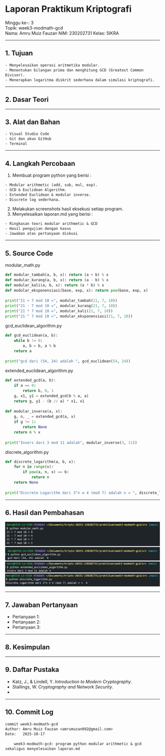 # Laporan Praktikum Kriptografi
Minggu ke-: 3  
Topik: week3-modmath-gcd  
Nama: Amru Muiz Fauzan
NIM: 230202731
Kelas: 5IKRA  

---

## 1. Tujuan
```
- Menyelesaikan operasi aritmetika modular.
- Menentukan bilangan prima dan menghitung GCD (Greatest Common Divisor).
- Menerapkan logaritma diskrit sederhana dalam simulasi kriptografi.
```

---

## 2. Dasar Teori


---

## 3. Alat dan Bahan
```
- Visual Studio Code
- Git dan akun GitHub  
- Terminal
```

---

## 4. Langkah Percobaan
1. Membuat program python yang berisi :
```
- Modular arithmetic (add, sub, mul, exp).
- GCD & Euclidean Algorithm.
- Extended Euclidean & modular inverse.
- Discrete log sederhana.
```
2. Melakukan screenshots hasil eksekusi setiap program.
3. Menyelesaikan laporan.md yang berisi :
```
- Ringkasan teori modular arithmetic & GCD
- Hasil pengujian dengan kasus
- Jawaban atas pertanyaan diskusi
```

---

## 5. Source Code
modular_math.py
```python
def modular_tambah(a, b, x): return (a + b) % x
def modular_kurang(a, b, x): return (a - b) % x
def modular_kali(a, b, x): return (a * b) % x
def modular_eksponensiasi(base, exp, x): return pow(base, exp, x)

print("21 + 7 mod 10 =", modular_tambah(21, 7, 10))
print("21 - 7 mod 10 =", modular_kurang(21, 7, 10))
print("21 * 7 mod 10 =", modular_kali(21, 7, 10))
print("21 ^ 7 mod 10 =", modular_eksponensiasi(21, 7, 10))
```

gcd_euclidean_algorithm.py
```python
def gcd_euclidean(a, b):
    while b != 0:
        a, b = b, a % b 
    return a
    
print("gcd dari (54, 24) adalah ", gcd_euclidean(54, 24))
```

extended_euclidean_algorithm.py
```python
def extended_gcd(a, b):
    if a == 0:
        return b, 0, 1
    g, x1, y1 = extended_gcd(b % a, a)
    return g, y1 - (b // a) * x1, x1

def modular_inverse(a, x):
    g, n, _ = extended_gcd(a, x)
    if g != 1:
        return None
    return n % x

print("Invers dari 3 mod 11 adalah", modular_inverse(3, 11))
```

discrete_algorithm.py
```python
def discrete_logarithm(a, b, x):
    for n in range(x):
        if pow(a, n, x) == b:
            return n
    return None

print("Discrete Logarithm dari 3^n ≡ 4 (mod 7) adalah n = ", discrete_logarithm(3, 4, 7))
```

---

## 6. Hasil dan Pembahasan
![Modular Arithmatic](screenshots/ss_modular_math.png)
![GCD & Euclidean Algorithm](screenshots/ss_gcd_euclidean_algorithm.png)
![Extended Euclidean Algorithm](screenshots/ss_extended_euclidean_algorithm.png)
![Discrete Logarithm](screenshots/ss_discrete_logarithm.png)

---

## 7. Jawaban Pertanyaan
- Pertanyaan 1: 
- Pertanyaan 2: 
- Pertanyaan 3: 

---

## 8. Kesimpulan


---

## 9. Daftar Pustaka
- Katz, J., & Lindell, Y. *Introduction to Modern Cryptography*.  
- Stallings, W. *Cryptography and Network Security*.
- 

---

## 10. Commit Log
```
commit week3-modmath-gcd
Author: Amru Muiz Fauzan <amrumuzan092@gmail.com>
Date:   2025-10-17

    week3-modmath-gcd: program python modular arithmetic & gcd sekaligus menyelesaikan laporan.md
```
